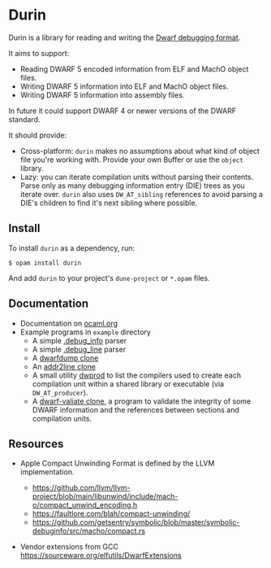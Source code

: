 # Durin

Durin is a library for reading and writing the [Dwarf debugging format](https://dwarfstd.org/).

It aims to support:
 * Reading DWARF 5 encoded information from ELF and MachO object files.
 * Writing DWARF 5 information into ELF and MachO object files.
 * Writing DWARF 5 information into assembly files.

In future it could support DWARF 4 or newer versions of the DWARF standard.

It should provide:

 * Cross-platform: `durin` makes no assumptions about what kind of object file
   you're working with. Provide your own Buffer or use the `object` library.
 * Lazy: you can iterate compilation units without parsing their contents.
   Parse only as many debugging information entry (DIE) trees as you iterate
   over. `durin` also uses `DW_AT_sibling` references to avoid parsing a DIE's
   children to find it's next sibling where possible.

## Install

To install `durin` as a dependency, run:

``` shell
$ opam install durin
```

And add `durin` to your project's `dune-project` or `*.opam` files.

## Documentation

 * Documentation on [ocaml.org](https://ocaml.org/p/durin)
 * Example programs in `example` directory
   - A simple [.debug_info](./example/simple_debug_info.ml) parser
   - A simple [.debug_line](./example/simple_debug_line.ml) parser
   - A [dwarfdump clone](./example/dwarfdump.ml)
   - An [addr2line clone](./example/addr2line.ml)
   - A small utility [dwprod](./example/dwprod.ml) to list the compilers
     used to create each compilation unit within a shared library or
     executable (via `DW_AT_producer`).
   - A [dwarf-valiate clone](./example/dwarf_validate.ml), a program to
     validate the integrity of some DWARF information and the references
     between sections and compilation units.

## Resources

 * Apple Compact Unwinding Format is defined by the LLVM implementation.
   - https://github.com/llvm/llvm-project/blob/main/libunwind/include/mach-o/compact_unwind_encoding.h
   - https://faultlore.com/blah/compact-unwinding/
   - https://github.com/getsentry/symbolic/blob/master/symbolic-debuginfo/src/macho/compact.rs

 * Vendor extensions from GCC
   https://sourceware.org/elfutils/DwarfExtensions